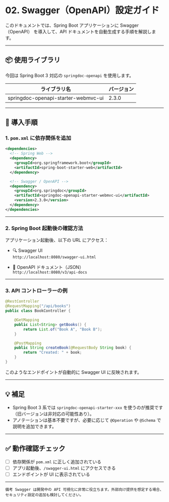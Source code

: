 # 02. Swagger（OpenAPI）設定ガイド

このドキュメントでは、Spring Boot アプリケーションに Swagger（OpenAPI） を導入して、API ドキュメントを自動生成する手順を解説します。

---

## 📦 使用ライブラリ

今回は Spring Boot 3 対応の `springdoc-openapi` を使用します。

| ライブラリ名                               | バージョン |
|-------------------------------------------|------------|
| springdoc-openapi-starter-webmvc-ui       | 2.3.0      |

---

## 🔧 導入手順

### 1. `pom.xml` に依存関係を追加

```xml
<dependencies>
  <!-- Spring Web -->
  <dependency>
    <groupId>org.springframework.boot</groupId>
    <artifactId>spring-boot-starter-web</artifactId>
  </dependency>

  <!-- Swagger / OpenAPI -->
  <dependency>
    <groupId>org.springdoc</groupId>
    <artifactId>springdoc-openapi-starter-webmvc-ui</artifactId>
    <version>2.3.0</version>
  </dependency>
</dependencies>
```

---

### 2. Spring Boot 起動後の確認方法

アプリケーション起動後、以下の URL にアクセス：

- 🔍 Swagger UI  
  `http://localhost:8080/swagger-ui.html`

- 📘 OpenAPI ドキュメント（JSON）  
  `http://localhost:8080/v3/api-docs`

---

### 3. API コントローラーの例

```java
@RestController
@RequestMapping("/api/books")
public class BookController {

    @GetMapping
    public List<String> getBooks() {
        return List.of("Book A", "Book B");
    }

    @PostMapping
    public String createBook(@RequestBody String book) {
        return "Created: " + book;
    }
}
```

このようなエンドポイントが自動的に Swagger UI に反映されます。

---

## 💡 補足

- Spring Boot 3 系では `springdoc-openapi-starter-xxx` を使うのが推奨です（旧バージョンは非対応の可能性あり）。
- アノテーションは基本不要ですが、必要に応じて `@Operation` や `@Schema` で説明を追加できます。

---

## ✅ 動作確認チェック

- [ ] 依存関係が `pom.xml` に正しく追加されている
- [ ] アプリ起動後、`/swagger-ui.html` にアクセスできる
- [ ] エンドポイントが UI に表示されている

---

``備考
Swagger は開発中の API 可視化に非常に役立ちます。外部向け提供を想定する場合、セキュリティ設定の追加も検討してください。
``

